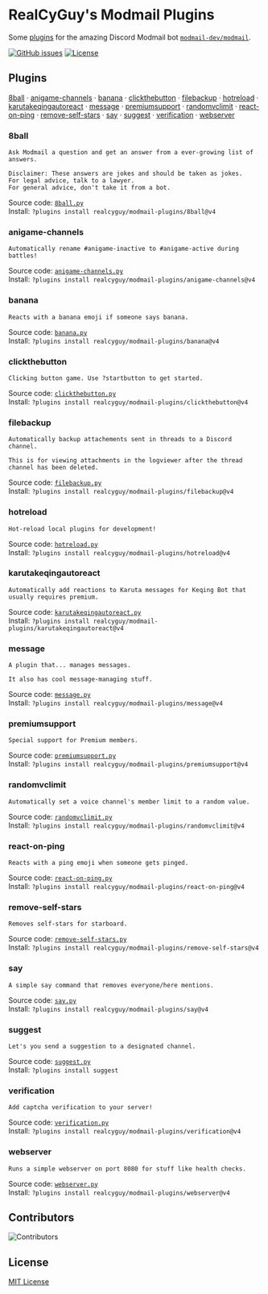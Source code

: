 # RealCyGuy's Modmail Plugins

Some [plugins](https://github.com/modmail-dev/modmail/wiki/Plugins) for the amazing Discord Modmail bot [`modmail-dev/modmail`](https://github.com/modmail-dev/modmail).

[![GitHub issues](https://img.shields.io/github/issues/realcyguy/modmail-plugins?style=for-the-badge)](https://github.com/RealCyGuy/modmail-plugins/issues)
[![License](https://img.shields.io/github/license/realcyguy/modmail-plugins?style=for-the-badge)](https://github.com/RealCyGuy/modmail-plugins/blob/v4/LICENSE)

## Plugins
[8ball](#8ball) · [anigame-channels](#anigame-channels) · [banana](#banana) · [clickthebutton](#clickthebutton) · [filebackup](#filebackup) · [hotreload](#hotreload) · [karutakeqingautoreact](#karutakeqingautoreact) · [message](#message) · [premiumsupport](#premiumsupport) · [randomvclimit](#randomvclimit) · [react-on-ping](#react-on-ping) · [remove-self-stars](#remove-self-stars) · [say](#say) · [suggest](#suggest) · [verification](#verification) · [webserver](#webserver)
### 8ball
```
Ask Modmail a question and get an answer from a ever-growing list of answers.

Disclaimer: These answers are jokes and should be taken as jokes.
For legal advice, talk to a lawyer.
For general advice, don't take it from a bot.
```
Source code: [`8ball.py`](https://github.com/RealCyGuy/modmail-plugins/blob/v4/8ball/8ball.py "8ball source code")  
Install: `?plugins install realcyguy/modmail-plugins/8ball@v4`
### anigame-channels
```
Automatically rename #anigame-inactive to #anigame-active during battles!
```
Source code: [`anigame-channels.py`](https://github.com/RealCyGuy/modmail-plugins/blob/v4/anigame-channels/anigame-channels.py "anigame-channels source code")  
Install: `?plugins install realcyguy/modmail-plugins/anigame-channels@v4`
### banana
```
Reacts with a banana emoji if someone says banana.
```
Source code: [`banana.py`](https://github.com/RealCyGuy/modmail-plugins/blob/v4/banana/banana.py "banana source code")  
Install: `?plugins install realcyguy/modmail-plugins/banana@v4`
### clickthebutton
```
Clicking button game. Use ?startbutton to get started.
```
Source code: [`clickthebutton.py`](https://github.com/RealCyGuy/modmail-plugins/blob/v4/clickthebutton/clickthebutton.py "clickthebutton source code")  
Install: `?plugins install realcyguy/modmail-plugins/clickthebutton@v4`
### filebackup
```
Automatically backup attachements sent in threads to a Discord channel.

This is for viewing attachments in the logviewer after the thread channel has been deleted.
```
Source code: [`filebackup.py`](https://github.com/RealCyGuy/modmail-plugins/blob/v4/filebackup/filebackup.py "filebackup source code")  
Install: `?plugins install realcyguy/modmail-plugins/filebackup@v4`
### hotreload
```
Hot-reload local plugins for development!
```
Source code: [`hotreload.py`](https://github.com/RealCyGuy/modmail-plugins/blob/v4/hotreload/hotreload.py "hotreload source code")  
Install: `?plugins install realcyguy/modmail-plugins/hotreload@v4`
### karutakeqingautoreact
```
Automatically add reactions to Karuta messages for Keqing Bot that usually requires premium.
```
Source code: [`karutakeqingautoreact.py`](https://github.com/RealCyGuy/modmail-plugins/blob/v4/karutakeqingautoreact/karutakeqingautoreact.py "karutakeqingautoreact source code")  
Install: `?plugins install realcyguy/modmail-plugins/karutakeqingautoreact@v4`
### message
```
A plugin that... manages messages.

It also has cool message-managing stuff.
```
Source code: [`message.py`](https://github.com/RealCyGuy/modmail-plugins/blob/v4/message/message.py "message source code")  
Install: `?plugins install realcyguy/modmail-plugins/message@v4`
### premiumsupport
```
Special support for Premium members.
```
Source code: [`premiumsupport.py`](https://github.com/RealCyGuy/modmail-plugins/blob/v4/premiumsupport/premiumsupport.py "premiumsupport source code")  
Install: `?plugins install realcyguy/modmail-plugins/premiumsupport@v4`
### randomvclimit
```
Automatically set a voice channel's member limit to a random value.
```
Source code: [`randomvclimit.py`](https://github.com/RealCyGuy/modmail-plugins/blob/v4/randomvclimit/randomvclimit.py "randomvclimit source code")  
Install: `?plugins install realcyguy/modmail-plugins/randomvclimit@v4`
### react-on-ping
```
Reacts with a ping emoji when someone gets pinged.
```
Source code: [`react-on-ping.py`](https://github.com/RealCyGuy/modmail-plugins/blob/v4/react-on-ping/react-on-ping.py "react-on-ping source code")  
Install: `?plugins install realcyguy/modmail-plugins/react-on-ping@v4`
### remove-self-stars
```
Removes self-stars for starboard.
```
Source code: [`remove-self-stars.py`](https://github.com/RealCyGuy/modmail-plugins/blob/v4/remove-self-stars/remove-self-stars.py "remove-self-stars source code")  
Install: `?plugins install realcyguy/modmail-plugins/remove-self-stars@v4`
### say
```
A simple say command that removes everyone/here mentions.
```
Source code: [`say.py`](https://github.com/RealCyGuy/modmail-plugins/blob/v4/say/say.py "say source code")  
Install: `?plugins install realcyguy/modmail-plugins/say@v4`
### suggest
```
Let's you send a suggestion to a designated channel.
```
Source code: [`suggest.py`](https://github.com/RealCyGuy/modmail-plugins/blob/v4/suggest/suggest.py "suggest source code")  
Install: `?plugins install suggest`
### verification
```
Add captcha verification to your server!
```
Source code: [`verification.py`](https://github.com/RealCyGuy/modmail-plugins/blob/v4/verification/verification.py "verification source code")  
Install: `?plugins install realcyguy/modmail-plugins/verification@v4`
### webserver
```
Runs a simple webserver on port 8080 for stuff like health checks.
```
Source code: [`webserver.py`](https://github.com/RealCyGuy/modmail-plugins/blob/v4/webserver/webserver.py "webserver source code")  
Install: `?plugins install realcyguy/modmail-plugins/webserver@v4`

## Contributors

![Contributors](https://contributors-img.firebaseapp.com/image?repo=realcyguy/modmail-plugins)

## License

[MIT License](https://github.com/RealCyGuy/modmail-plugins/blob/v4/LICENSE)
